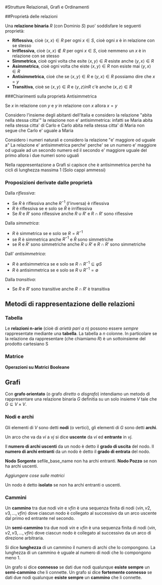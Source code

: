 #Strutture Relazionali, Grafi e Ordinamenti

##Proprietà delle relazioni

Una **relazione binaria** $R$ (con Dominio $S$) puo' soddisfare le seguenti proprietà:

* **Riflessiva**, cioè $\langle x,x \rangle \in R$ per ogni $x \in S$, cioè ogni $x$ è in relazione con se stesso
* **Irriflessiva**, cioè $\langle x,x\rangle \not\in R$ per ogni $x \in S$, cioè nemmeno un $x$ è in relazione con se stesso
* **Simmetrica**, cioè ogni volta che esite $\langle x,y\rangle \in R$ esiste anche $\langle y,x\rangle \in R$
* **Asimmetrica**, cioè ogni volta che eiste $\langle x,y\rangle \in R$ non esiste mai $\langle y,x\rangle \in R$
* **Antisimmetrica**, cioè che se $\langle x,y\rangle \in R$ e $\langle y,x\rangle \in R$ possiamo dire che $x = y$  
* **Transitiva**, cioè se $\langle x,y\rangle \in R$ e $\langle y,z\rangle in R$ c'è anche $\langle x,z\rangle \in R$

###Chiarimenti sulla proprietà Antisimmetrica

Se $x$ in relazione con $y$ e $y$ in relazione con $x$ allora $x=y$

Considero l'insieme degli abitanti dell'Italia e considero la relazione "abita nella stessa citta'"
la relazione non e' antisimmetrica: infatti se Maria abita nella stessa citta' di Carlo e Carlo abita nella stessa citta' di Maria non segue che Carlo e' uguale a Maria

Considero i numeri naturali e considero la relazione "e' maggiore od uguale a"
La relazione e' antisimmetrica perche' perche' se un numero e' maggiore od uguale ad un secondo numero ed il secondo e' maggiore uguale del primo allora i due numeri sono uguali  

Nella rappresentazione a Grafi si capisce che è antisimmetrica perchè ha cicli di lunghezza massima 1 (Solo cappi ammessi)

### Proposizioni derivate dalle proprietà

Dalla *riflessiva*:

* Se $R$ è riflessiva anche $R^{-1}$ (l'inversa) è riflessiva
* $R$ è riflessiva se e solo se $\bar{R}$ è irriflessiva
* Se $R$ e $R'$ sono riflessive anche $R \cup R'$ e $R \cap R'$ sono riflessive

Dalla *simmetrica*:

* $R$ è simmetrica se e solo se $R = R^{-1}$
* se $R$ è simmetrica anche $R^{-1}$ e $\bar{R}$ sono simmetriche
* se $R$ e $R'$ sono simmetriche anche $R \cup R'$ e $R \cap R'$ sono simmetriche

Dall' *antisimmetrica*:

* $R$ è antisimmetrica se e solo se $R \cap R^{-1} \subseteq \varphi S$
* $R$ è antisimmetrica se e solo se $R \cup R^{-1} = \emptyset$

Dalla *transitiva*:

* Se $R$ e $R'$ sono transitive anche $R \cap R'$ è transitiva


## Metodi di rappresentazione delle relazioni

### Tabella
Le **relazioni n-arie** (cioè di *arietà pari a n*) possono essere *sempre* rappresentate mediante una **tabella**. La tabella a $n$ colonne. In particolare se la relazione da rappresentare (che chiamiamo $R$) è un sottoinsieme del prodotto cartesiano S


### Matrice

**Operazioni su Matrici Booleane**



## Grafi

Con **grafo orientato** (o grafo *diretto* o *disgrafo*) intendiamo un metodo di rappresentare una relazione binaria $G$ definitia su un solo insieme $V$ tale che $G \subseteq V \times V$.

### Nodi e archi

Gli elementi di $V$ sono detti **nodi** (o vertici), gli elementi di $G$ sono detti **archi**.

Un arco che va da $vi$ a $vj$ si dice **uscente** da $vi$ ed **entrante** in $vj$.

Il **numero di archi uscenti** da un nodo è detto il **grado di uscita** del nodo. 
Il **numero di archi entranti** da un nodo è detto il **grado di entrata** del nodo.

**Nodo Sorgente** sefile_base_name non ha archi entranti. 
**Nodo Pozzo** se non ha archi uscenti. 

*Aggiungere cose sulle matrici*

Un nodo è detto **isolato** se non ha archi entranti o uscenti.

### Cammini

Un **cammino** tra due nodi $vin$ e $vfin$ è una sequenza finita di nodi $\langle vin,v2,v3,...,vfin\rangle$ dove ciascun nodo è collegato al successivo da un arco uscente dal primo ed entrante nel secondo.


Un **semi-cammino** tra due nodi $vin$ e $vfin$ è una sequenza finita di nodi $\langle vin,v2,v3,...,vfin\rangle$ dove ciascun nodo è collegato al successivo da un arco di direzione arbitraria.

Si dice **lunghezza** di un cammino il numero di archi che lo compongono. La lunghezza di un cammino è uguale al numero di nodi che lo compongono meno 1.

Un grafo si dice **connesso** se dati due nodi qualunque **esiste sempre** un **semi-cammino** che li connette.
Un grafo si dice **fortemente connesso** se dati due nodi qualunque **esiste sempre** un **cammino** che li connette.

